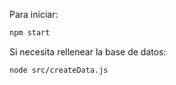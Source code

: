 Para iniciar:

```bash
npm start
```
Si necesita rellenear la base de datos:

```bash
node src/createData.js
```